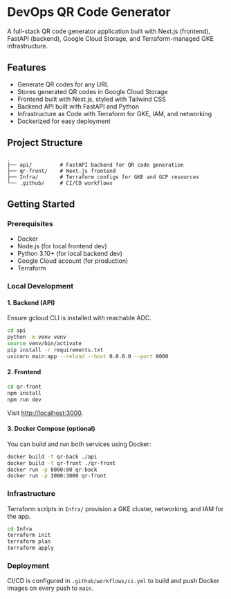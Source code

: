# DevOps QR Code Generator

A full-stack QR code generator application built with Next.js (frontend), FastAPI (backend), Google Cloud Storage, and Terraform-managed GKE infrastructure.

## Features

- Generate QR codes for any URL
- Stores generated QR codes in Google Cloud Storage
- Frontend built with Next.js, styled with Tailwind CSS
- Backend API built with FastAPI and Python
- Infrastructure as Code with Terraform for GKE, IAM, and networking
- Dockerized for easy deployment

## Project Structure

```
.
├── api/         # FastAPI backend for QR code generation
├── qr-front/    # Next.js frontend
├── Infra/       # Terraform configs for GKE and GCP resources
└── .github/     # CI/CD workflows
```

## Getting Started

### Prerequisites

- Docker
- Node.js (for local frontend dev)
- Python 3.10+ (for local backend dev)
- Google Cloud account (for production)
- Terraform

### Local Development

#### 1. Backend (API)

Ensure gcloud CLI is installed with reachable ADC.

```sh
cd api
python -m venv venv
source venv/bin/activate
pip install -r requirements.txt
uvicorn main:app --reload --host 0.0.0.0 --port 8000
```

#### 2. Frontend

```sh
cd qr-front
npm install
npm run dev
```

Visit [http://localhost:3000](http://localhost:3000).

#### 3. Docker Compose (optional)

You can build and run both services using Docker:

```sh
docker build -t qr-back ./api
docker build -t qr-front ./qr-front
docker run -p 8000:80 qr-back
docker run -p 3000:3000 qr-front
```

### Infrastructure

Terraform scripts in `Infra/` provision a GKE cluster, networking, and IAM for the app.

```sh
cd Infra
terraform init
terraform plan
terraform apply
```

### Deployment

CI/CD is configured in `.github/workflows/ci.yml` to build and push Docker images on every push to `main`.
